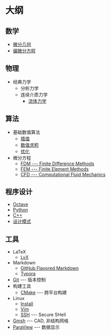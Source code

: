 # 大纲

## 数学
- [微分几何](./mathematics/differential_geometry.lyx)
- [偏微分方程](./mathematics/PDE.lyx)

## 物理
- 经典力学
  - 分析力学
  - 连续介质力学
    - [流体力学](./physics/fluid.lyx)

## 算法
- 基础数值算法
  - [插值](./algorithms/interpolation.lyx) 
  - [数值求积](./algorithms/quadrature.lyx) 
  - [优化](./algorithms/optimization.lyx) 
- 微分方程
  - [FDM --- Finite Difference Methods](./algorithms/finite_difference.lyx)
  - [FEM --- Finite Element Methods](./algorithms/finite_element.lyx)
  - [CFD --- Computational Fluid Mechanics](./algorithms/CFD.lyx)

## 程序设计
- [Octave](./programming/Octave.md)
- [Python](./programming/Python.md)
- [C++](./programming/C++/C++.md)
- [设计模式](./programming/DesignPatterns.md)

## 工具
- LaTeX
  - [LyX](./tools/LyX.md)
- Markdown
  - [GitHub Flavored Markdown](https://github.github.com/gfm/)
  - [Typora](./tools/markdown/typora.md) 
- [Git](./tools/Git.md) --- 版本控制
- 构建工具
  - [CMake](../../tools/build.md#CMake) --- 跨平台构建
- Linux
  - [Install](./tools/linux/install.md) 
  - [Vim](./tools/linux/vim.md)
  - [SSH](./tools/linux/ssh.md) --- Secure SHell
- [Gmsh](./tools/Gmsh.md) --- CAD, 非结构网格
- [ParaView](./tools/ParaView.md) --- 数据显示


